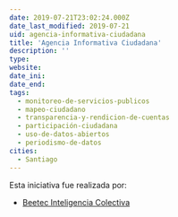 ```yaml
---
date: 2019-07-21T23:02:24.000Z
date_last_modified: 2019-07-21
uid: agencia-informativa-ciudadana
title: 'Agencia Informativa Ciudadana'
description: ''
type: 
website: 
date_ini: 
date_end: 
tags:
  - monitoreo-de-servicios-publicos
  - mapeo-ciudadano
  - transparencia-y-rendicion-de-cuentas
  - participación-ciudadana
  - uso-de-datos-abiertos
  - periodismo-de-datos
cities: 
  - Santiago
---
```


Esta iniciativa fue realizada por:

- [Beetec Inteligencia Colectiva](/organizaciones/beetec-inteligencia-colectiva)
